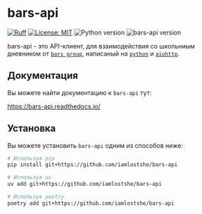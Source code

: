 # bars-api

[![Ruff](https://img.shields.io/endpoint?url=https://raw.githubusercontent.com/astral-sh/ruff/main/assets/badge/v2.json)](https://github.com/astral-sh/ruff)
[![License: MIT](https://img.shields.io/badge/License-MIT-yellow.svg)](https://opensource.org/license/MIT)
![Python version](https://img.shields.io/badge/dynamic/toml?url=https://raw.githubusercontent.com/iamlostshe/bars-api/refs/heads/main/pyproject.toml&query=project.requires-python&label=python&color=blue)
![bars-api version](https://img.shields.io/badge/dynamic/toml?url=https://raw.githubusercontent.com/iamlostshe/bars-api/refs/heads/main/pyproject.toml&query=project.version&label=version&color=green)

bars-api - это API-клиент, для взаимодействия со школьниым дневником от [`bars group`](https://bars.group), написаный на [`python`](https://python.org) и [`aiohttp`](https://github.com/aio-libs/aiohttp).

## Документация

Вы можете найти документацию к `bars-api` тут:

https://bars-api.readthedocs.io/

## Установка

Вы можете установить `bars-api` одним из способов ниже:

``` bash
# Используя pip
pip install git+https://github.com/iamlostshe/bars-api

# Используя uv
uv add git+https://github.com/iamlostshe/bars-api

# Используя poetry
poetry add git+https://github.com/iamlostshe/bars-api
```

